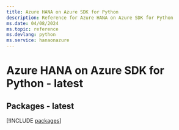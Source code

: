 ```yaml
---
title: Azure HANA on Azure SDK for Python
description: Reference for Azure HANA on Azure SDK for Python
ms.date: 04/08/2024
ms.topic: reference
ms.devlang: python
ms.service: hanaonazure
---
```

# Azure HANA on Azure SDK for Python - latest
## Packages - latest
[!INCLUDE [packages](hana-on-azure-index.md)]